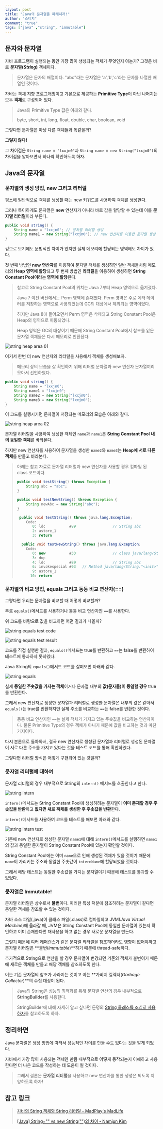 ```yaml
---
layout: post  
title: "Java의 문자열을 파해치자!"  
author: "스티치"
comment: "true"
tags: ["java" ,"string", "immutable"]
---
```


## 문자와 문자열

자바 프로그램이 실행되는 동안 가장 많이 생성되는 객체가 무엇인지 아는가? 그것은 바로 **문자열(*String*)** 객체이다.

> 문자열은 문자의 배열이다. "abc"라는 문자열은 'a','b','c'라는 문자를 나열한 배열인 것이다.

자바는 객체 지향 프로그래밍이고 기본으로 제공하는 **Primitive Type**이 아닌 나머지는 모두 **객체**로 구성되어 있다.

> Java의 Primitive Type 값은 아래와 같다.
>
> byte, short, int, long, float, double, char, boolean, void

그렇다면 문자열은 마냥 다른 객체들과 똑같을까?

**그렇지 않다!**

그 차이점은 `String name = "lxxjn0"`과 `String name = new String("lxxjn0")`의 차이점을 알아보면서 하나씩 확인하도록 하자.

## Java의 문자열

### 문자열의 생성 방법, new 그리고 리터럴

평소에 일반적으로 객체를 생성할 때는 new 키워드를 사용하여 객체를 생성한다.

그러나 특이하게도 문자열은 **new** 연산자가 아니라 바로 값을 할당할 수 있는데 이를 **문자열 리터럴**이라 부른다.

```java
public void string() {
    String name = "lxxjn0"; // 문자열 리터럴 생성
    String name1 = new String("lxxjn0"); // new 연산자를 이용한 문자열 생성
}
```

겉으로 보기에도 문법적인 차이가 있지만 실제 메모리에 할당되는 영역에도 차이가 있다.

첫 번째 방법인 **new 연산자**를 이용하여 문자열 객체를 생성하면 일반 객체들처럼 메모리의 **Heap 영역에 할당**되고 두 번째 방법인 **리터럴**을 이용하여 생성하면 **String Constant Pool이라는 영역에 할당**된다.

> 참고로 String Constant Pool의 위치는 Java 7부터 Heap 영역으로 옮겨졌다.
>
> Java 7 이전 버전에서는 Perm 영역에 존재했다. Perm 영역은 주로 메타 데이터를 저장하는 영역으로 사용되었는데 GC의 대상에서 제외되는 영역이었다.
> 
> 하지만 Java 8에 들어오면서 Perm 영역은 삭제되고 String Constant Pool은 Heap의 영역으로 이동되었다.
>
> Heap 영역은 GC의 대상이기 때문에 String Constant Pool에서 참조를 잃은 문자열 객체들은 다시 메모리로 반환된다.

![string heap area 01](../images/2020-09-07-string-heap-01.png)

여기서 한번 더 new 연산자와 리터럴을 사용해서 객체를 생성해보자.

> 메모리 상의 모습을 잘 확인하기 위해 리터럴 문자열과 new 연산자 문자열끼리 모아서 선언하였다.

```java
public void string() {
    String name = "lxxjn0";
    String name1 = "lxxjn0";
    String name2 = new String("lxxjn0");
    String name3 = new String("lxxjn0");
}
```

이 코드를 실행시키면 문자열이 저장되는 메모리의 모습은 아래와 같다.

![string heap area 02](../images/2020-09-07-string-heap-02.png)

문자열 리터럴을 사용하여 생성한 객체인 `name`과 `name1`은 **String Constant Pool 내의 동일한 객체**를 바라본다.

하지만 new 연산자를 사용하여 문자열을 생성한 `name2`와 `name3`는 **Heap에 서로 다른 객체**를 만들고 바라본다.

> 아래는 참고 자료로 문자열 리터럴과 new 연산자를 사용할 경우 컴파일 된 class 코드이다.
>
> ```java
> public void testString() throws Exception {
>     String abc = "abc";
> }
>
> public void testNewString() throws Exception {
>     String newAbc = new String("abc");
> }
> ```
>
> ```java
>  public void testString() throws java.lang.Exception;
>     Code:
>        0: ldc           #89                 // String abc
>        2: astore_1
>        3: return
>
>   public void testNewString() throws java.lang.Exception;
>     Code:
>        0: new           #33                 // class java/lang/String
>        3: dup
>        4: ldc           #89                 // String abc
>        6: invokespecial #93   // Method java/lang/String."<init>":(Ljava/lang/String;)V
>        9: astore_1
>       10: return
> ```

### 문자열의 비교 방법, equals 그리고 동등 비교 연산자(==)

그렇다면 우리는 문자열을 비교할 때 어떻게 비교할까?

주로 `equals()`메서드를 사용하거나 동등 비교 연산자인 `==`를 사용한다.

위 코드를 바탕으로 값을 비교하면 어떤 결과가 나올까?

![string equals test code](../images/2020-09-07-string-test-code.png)

![string equals test result](../images/2020-09-07-string-test-result.png)

코드를 직접 실행한 결과, `equals()`메서드는 true를 반환하고 `==`는 false를 반환하여 테스트에 통과하지 못하였다.

Java String의 `equals()`메서드 코드를 살펴보면 아래와 같다.

![string equals](../images/2020-09-07-string-equals.png)

실제 **동일한 주솟값을 가지는 객체**이거나 문자열 내부의 **값(문자들)이 동일할 경우** true를 반환한다.

그래서 new 연산자로 생성한 문자열과 리터럴로 생성한 문자열은 내부의 값은 같아서 `equals()`는 true를 반환하지만 실제 주소를 비교하는 `==`는 false를 반환한 것이다.

> 동등 비교 연산자인 `==`는 실제 객체가 가지고 있는 주솟값을 비교하는 연산자이다. 물론 Primitive Type의 경우 객체가 아니기 때문에 값을 비교하는 것과 마찬가지이다.

다시 본론으로 돌아와서, 결국 new 연산자로 생성된 문자열과 리터럴로 생성된 문자열이 서로 다른 주소를 가지고 있다는 것을 테스트 코드를 통해 확인하였다.

그렇다면 리터럴 방식은 어떻게 구현되어 있는 것일까?

### 문자열 리터럴에 대하여

문자열 리터럴의 경우 내부적으로 String의 `intern()` 메서드를 호출한다고 한다.

![string intern](../images/2020-09-07-string-intern.png)

`intern()`메서드는 String Constant Pool에 생성하려는 문자열이 **이미 존재할 경우 주솟값을 반환**하고 **없다면 새로 객체를 생성한 후 주솟값을 반환**한다.

`intern()`메서드를 사용하여 코드를 테스트를 해보면 아래와 같다.

![string intern test](../images/2020-09-07-string-intern-test.png)

기존에 new 연산자로 생성한 문자열 `name1`에 대해 `intern()`메서드를 실행하면 `name1`의 값과 동일한 문자열이 String Constant Pool에 있는지 확인할 것이다.

String Constant Pool에는 이미 `name`으로 인해 생성된 객체가 있을 것이기 때문에 `name`이 가리키는 주소와 동일한 주솟값이 `internName`에 할당되었을 것이다.

그래서 해당 테스트는 동일한 주솟값을 가지는 문자열이기 때문에 테스트를 통과할 수 있었다.

### 문자열은 Immutable!

문자열 리터럴은 상수로서 **불변**이다. 이러한 특성 덕분에 참조하려는 문자열이 같다면 동일한 객체를 참조할 수 있는 것이다.

자바 소스 파일(.java)이 클래스 파일(.class)로 컴파일되고 JVM(*Java Virtual Machine*)에 올라갈 때, JVM은 String Constant Pool에 동일한 문자열이 있는지 확인하고 이미 존재한다면 재사용을 하고 없는 경우 새로운 문자열을 만든다.

그렇기 때문에 여러 레퍼런스가 같은 문자열 리터럴을 참조하더라도 영향이 없어야하고 문자열 리터럴은 **불변(*immutable*)**하기 때문에 thread-safe하다.

추가적으로 String으로 연산을 할 경우 문자열이 변경되면 기존의 객체가 불변이기 때문에 새로운 객체를 만들고 해당 객체를 참조하도록 한다.

이는 기존 문자열의 참조가 사라지는 것이고 이는 **가비지 컬렉터(*Garbage Collector*)**의 수집 대상이 된다.

> Java의 String은 성능의 최적화를 위해 문자열 연산의 경우 내부적으로 **StringBuilder**를 사용한다.
>
> StringBuilder에 대해 자세히 알고 싶다면 둔덩의 [String 클래스를 조심히 사용하자](https://woowacourse.github.io/javable/2020-06-15/String-vs-StringBuilder-vs-StringBuffer)를 참고하도록 하자.

## 정리하면

Java 문자열은 생성 방법에 따라서 성능적인 차이를 만들 수도 있다는 것을 알게 되었다.

자바에서 가장 많이 사용되는 객체인 만큼 내부적으로 어떻게 동작되는지 이해하고 사용한다면 더 나은 코드를 작성하는 데 도움이 될 것이다.

> 그래서 결론은 **문자열 리터럴**을 사용하고 new 연산자를 통한 생성은 되도록 지양하도록 하자!

## 참고 링크

> [자바의 String 객체와 String 리터럴 - MadPlay's MadLife](https://madplay.github.io/post/java-string-literal-vs-string-object)
>
> [[Java] String="" vs new String("")의 차이 - Namjun Kim](https://ict-nroo.tistory.com/18)
